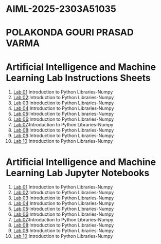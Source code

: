 # AIML-2025-2303A51035
# POLAKONDA GOURI PRASAD VARMA
# Artificial Intelligence and Machine Learning Lab Instructions Sheets
1. [Lab 01](https://github.com/2303A51035/AIML-2025/blob/3fd44d79a2fd392fd340ca605c43b57d0f75dfa6/AIML_A1.pdf):Introduction to Python Libraries-Numpy
2. [Lab 02](https://github.com/2303A51035/AIML-2025/blob/5b9203eb33544cb54e29323f49605b960535e619/AIML_A2.pdf):Introduction to Python Libraries-Numpy
3. [Lab 03](https://github.com/2303A51035/AIML-2025/blob/53ef23692395b037f202c452902bc418e34a8cb4/AIML_A3.pdf):Introduction to Python Libraries-Numpy
4. [Lab 04]():Introduction to Python Libraries-Numpy
5. [Lab 05]():Introduction to Python Libraries-Numpy
6. [Lab 06]():Introduction to Python Libraries-Numpy
7. [Lab 07]():Introduction to Python Libraries-Numpy
8. [Lab 08]():Introduction to Python Libraries-Numpy
9. [Lab 09]():Introduction to Python Libraries-Numpy
10. [Lab 10]():Introduction to Python Libraries-Numpy


# Artificial Intelligence and Machine Learning Lab Jupyter Notebooks
1. [Lab 01]():Introduction to Python Libraries-Numpy
2. [Lab 02]():Introduction to Python Libraries-Numpy
3. [Lab 03]():Introduction to Python Libraries-Numpy
4. [Lab 04]():Introduction to Python Libraries-Numpy
5. [Lab 05]():Introduction to Python Libraries-Numpy
6. [Lab 06]():Introduction to Python Libraries-Numpy
7. [Lab 07]():Introduction to Python Libraries-Numpy
8. [Lab 08]():Introduction to Python Libraries-Numpy
9. [Lab 09]():Introduction to Python Libraries-Numpy
10. [Lab 10]():Introduction to Python Libraries-Numpy
